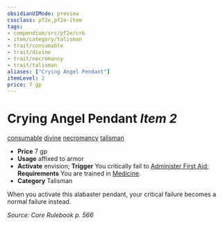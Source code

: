 ```yaml
---
obsidianUIMode: preview
cssclass: pf2e,pf2e-item
tags:
- compendium/src/pf2e/crb
- item/category/talisman
- trait/consumable
- trait/divine
- trait/necromancy
- trait/talisman
aliases: ["Crying Angel Pendant"]
itemLevel: 2
price: 7 gp
---
```

# Crying Angel Pendant *Item 2*  
[consumable](../../../rules/traits/consumable.md)  [divine](../../../rules/traits/divine.md)  [necromancy](../../../rules/traits/necromancy.md)  [talisman](../../../rules/traits/talisman.md)  

- **Price** 7 gp
- **Usage** affixed to armor
- **Activate** envision; **Trigger** You critically fail to [Administer First Aid](../../../rules/actions/administer-first-aid.md); **Requirements** You are trained in [Medicine](../../skills.md#Medicine).
- **Category** Talisman

When you activate this alabaster pendant, your critical failure becomes a normal failure instead.

*Source: Core Rulebook p. 566*